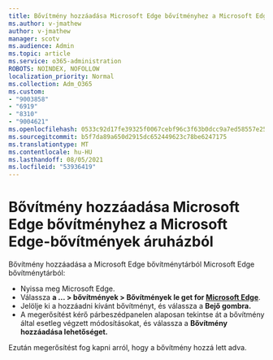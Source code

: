 ```yaml
---
title: Bővítmény hozzáadása Microsoft Edge bővítményhez a Microsoft Edge-bővítmények áruházból
ms.author: v-jmathew
author: v-jmathew
manager: scotv
ms.audience: Admin
ms.topic: article
ms.service: o365-administration
ROBOTS: NOINDEX, NOFOLLOW
localization_priority: Normal
ms.collection: Adm_O365
ms.custom:
- "9003858"
- "6919"
- "8310"
- "9004621"
ms.openlocfilehash: 0533c92d17fe39325f0067cebf96c3f63b0dcc9a7ed58557e2557ef75aad55e6
ms.sourcegitcommit: b5f7da89a650d2915dc652449623c78be6247175
ms.translationtype: MT
ms.contentlocale: hu-HU
ms.lasthandoff: 08/05/2021
ms.locfileid: "53936419"
---
```

# <a name="add-an-extension-to-microsoft-edge-from-the-microsoft-edge-add-ons-store"></a>Bővítmény hozzáadása Microsoft Edge bővítményhez a Microsoft Edge-bővítmények áruházból

Bővítmény hozzáadása a Microsoft Edge bővítménytárból Microsoft Edge bővítménytárból:

- Nyissa meg Microsoft Edge.
- Válassza **a ... > bővítmények > Bővítmények le get for [Microsoft Edge](https://go.microsoft.com/fwlink/?linkid=2136408)**.
- Jelölje ki a hozzáadni kívánt bővítményt, és válassza a **Bejő gombra.**
- A megerősítést kérő párbeszédpanelen alaposan tekintse át a bővítmény által esetleg végzett módosításokat, és válassza a **Bővítmény hozzáadása lehetőséget.**

Ezután megerősítést fog kapni arról, hogy a bővítmény hozzá lett adva.
